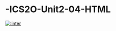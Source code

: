 # -ICS2O-Unit2-04-HTML
 [![linter](https://github.com/Huzaifa-Khalid2/ICS2O-Unit2-04-HTML/workflows/linter/badge.svg)](https://github.com/marketplace/actions/super-linter) 
